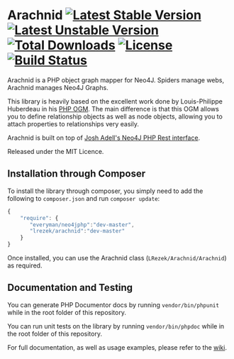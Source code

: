 # Arachnid [![Latest Stable Version](https://poser.pugx.org/lrezek/arachnid/v/stable.svg)](https://packagist.org/packages/lrezek/arachnid) [![Latest Unstable Version](https://poser.pugx.org/lrezek/arachnid/v/unstable.svg)](https://packagist.org/packages/lrezek/arachnid) [![Total Downloads](https://poser.pugx.org/lrezek/arachnid/downloads.svg)](https://packagist.org/packages/lrezek/arachnid) [![License](https://poser.pugx.org/lrezek/arachnid/license.svg)](https://packagist.org/packages/lrezek/arachnid) [![Build Status](https://travis-ci.org/lrezek/Arachnid.svg?branch=master)](https://travis-ci.org/lrezek/Arachnid)

Arachnid is a PHP object graph mapper for Neo4J. Spiders manage webs, Arachnid manages Neo4J Graphs.

This library is heavily based on the excellent work done by Louis-Philippe Huberdeau in his [PHP OGM](https://github.com/lphuberdeau/Neo4j-PHP-OGM).
The main difference is that this OGM allows you to define relationship objects as well as node objects, allowing you to attach properties to relationships very easily.

Arachnid is built on top of [Josh Adell's Neo4J PHP Rest interface](https://github.com/jadell/neo4jphp).

Released under the MIT Licence.

## Installation through Composer

To install the library through composer, you simply need to add the following to `composer.json` and run `composer update`:

```JavaScript
{
    "require": {
       "everyman/neo4jphp":"dev-master",
       "lrezek/arachnid":"dev-master"
    }
}
```
Once installed, you can use the Arachnid class (`LRezek/Arachnid/Arachnid`) as required.

## Documentation and Testing

You can generate PHP Documentor docs by running `vendor/bin/phpunit` while in the root folder of this repository.

You can run unit tests on the library by running `vendor/bin/phpdoc` while in the root folder of this repository.

For full documentation, as well as usage examples, please refer to the [wiki](https://github.com/lrezek/Arachnid/wiki/Table-of-Contents).
